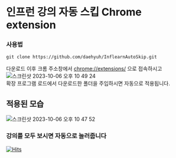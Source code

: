 # 인프런 강의 자동 스킵 Chrome extension

### 사용법
```
git clone https://github.com/daehyuh/InflearnAutoSkip.git
```
다운로드 이후 크롬 주소창에서 [chrome://extensions/](chrome://extensions/) 으로 접속하시고  
![스크린샷 2023-10-06 오후 10 49 24](https://github.com/daehyuh/InflearnAutoSkip/assets/53990946/7360204f-0198-43bf-addc-ecb735931e41)  
확장 프로그램 로드에서 다운로드한 폴더을 주입하시면 자동으로 적용됩니다.

## 적용된 모습  
![스크린샷 2023-10-06 오후 10 47 52](https://github.com/daehyuh/InflearnAutoSkip/assets/53990946/725e441d-4547-4383-b01c-0f36a8f1ac88)
### 강의를 모두 보시면 자동으로 눌러줍니다

[![Hits](https://hits.seeyoufarm.com/api/count/incr/badge.svg?url=https%3A%2F%2Fgithub.com%2Fdaehyuh%2FInflearnAutoSkip&count_bg=%23638FDA&title_bg=%23555555&icon=ghostery.svg&icon_color=%23E7E7E7&title=hits+%28%EC%98%A4%EB%8A%98+%EB%B0%A9%EB%AC%B8%EC%9E%90+%2F+%EC%A0%84%EC%B2%B4+%EB%B0%A9%EB%AC%B8%EC%9E%90%29&edge_flat=false)](https://hits.seeyoufarm.com)
